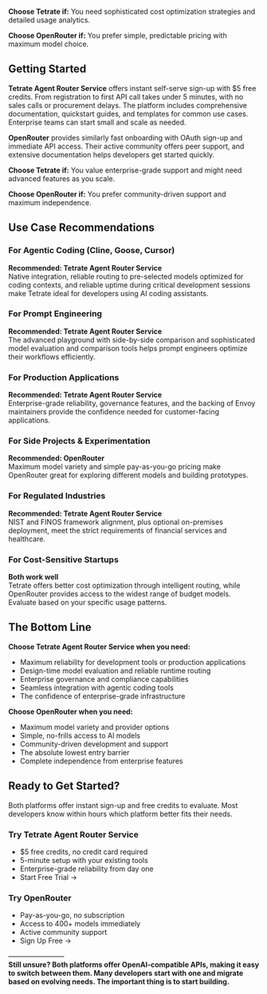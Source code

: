 **Choose Tetrate if:** You need sophisticated cost optimization strategies and detailed usage analytics.

**Choose OpenRouter if:** You prefer simple, predictable pricing with maximum model choice.

## Getting Started

**Tetrate Agent Router Service** offers instant self-serve sign-up with $5 free credits. From registration to first API
call takes under 5 minutes, with no sales calls or procurement delays. The platform includes comprehensive
documentation, quickstart guides, and templates for common use cases. Enterprise teams can start small and scale as
needed.

**OpenRouter** provides similarly fast onboarding with OAuth sign-up and immediate API access. Their active community
offers peer support, and extensive documentation helps developers get started quickly.

**Choose Tetrate if:** You value enterprise-grade support and might need advanced features as you scale.

**Choose OpenRouter if:** You prefer community-driven support and maximum independence.

## Use Case Recommendations

### For Agentic Coding (Cline, Goose, Cursor)

**Recommended: Tetrate Agent Router Service**  
Native integration, reliable routing to pre-selected models optimized for coding contexts, and reliable uptime during
critical development sessions make Tetrate ideal for developers using AI coding assistants.

### For Prompt Engineering

**Recommended: Tetrate Agent Router Service**  
The advanced playground with side-by-side comparison and sophisticated model evaluation and comparison tools helps
prompt engineers optimize their workflows efficiently.

### For Production Applications

**Recommended: Tetrate Agent Router Service**  
Enterprise-grade reliability, governance features, and the backing of Envoy maintainers provide the confidence needed
for customer-facing applications.

### For Side Projects & Experimentation

**Recommended: OpenRouter**  
Maximum model variety and simple pay-as-you-go pricing make OpenRouter great for exploring different models and building
prototypes.

### For Regulated Industries

**Recommended: Tetrate Agent Router Service**  
NIST and FINOS framework alignment, plus optional on-premises deployment, meet the strict requirements of financial
services and healthcare.

### For Cost-Sensitive Startups

**Both work well**  
Tetrate offers better cost optimization through intelligent routing, while OpenRouter provides access to the widest
range of budget models. Evaluate based on your specific usage patterns.

## The Bottom Line

**Choose Tetrate Agent Router Service when you need:**

* Maximum reliability for development tools or production applications
* Design-time model evaluation and reliable runtime routing
* Enterprise governance and compliance capabilities
* Seamless integration with agentic coding tools
* The confidence of enterprise-grade infrastructure

**Choose OpenRouter when you need:**

* Maximum model variety and provider options
* Simple, no-frills access to AI models
* Community-driven development and support
* The absolute lowest entry barrier
* Complete independence from enterprise features

## Ready to Get Started?

Both platforms offer instant sign-up and free credits to evaluate. Most developers know within hours which platform
better fits their needs.

### Try Tetrate Agent Router Service

* $5 free credits, no credit card required
* 5-minute setup with your existing tools
* Enterprise-grade reliability from day one
* Start Free Trial →

### Try OpenRouter

* Pay-as-you-go, no subscription
* Access to 400+ models immediately
* Active community support
* Sign Up Free →

————————  
**Still unsure? Both platforms offer OpenAI-compatible APIs, making it easy to switch between them. Many developers
start with one and migrate based on evolving needs. The important thing is to start building.**